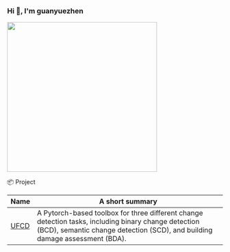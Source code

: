 ###  Hi 👋, I'm guanyuezhen

<p align='left'>
  <a href="#"><img src="https://github-readme-stats.vercel.app/api?username=guanyuezhen&show_icons=true&count_private=true&theme=light" width="350"></a>
</p>

<summary>📦 Project </summary>
  

| Name                 | A short summary                              |
| -------------------- | -------------------------------------------- |
| [UFCD](https://github.com/guanyuezhen/UFCD) | A Pytorch-based toolbox for three different change detection tasks, including binary change detection (BCD), semantic change detection (SCD), and building damage assessment (BDA).  |

<!--
**guanyuezhen/guanyuezhen** is a ✨ _special_ ✨ repository because its `README.md` (this file) appears on your GitHub profile.

Here are some ideas to get you started:

- 🔭 I’m currently working on ...
- 🌱 I’m currently learning ...
- 👯 I’m looking to collaborate on ...
- 🤔 I’m looking for help with ...
- 💬 Ask me about ...
- 📫 How to reach me: ...
- 😄 Pronouns: ...
- ⚡ Fun fact: ...
-->

